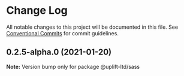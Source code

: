 # Change Log

All notable changes to this project will be documented in this file.
See [Conventional Commits](https://conventionalcommits.org) for commit guidelines.

## 0.2.5-alpha.0 (2021-01-20)

**Note:** Version bump only for package @uplift-ltd/sass
